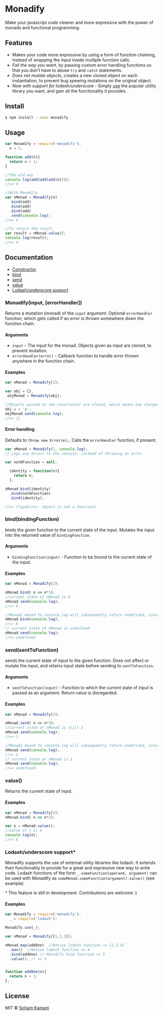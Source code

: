 # Monadify
Make your javascript code cleaner and more expressive with the power of monads and functional programming.

## Features
- Makes your code more expressive by using a form of function chaining, instead of wrapping the input inside multiple function calls.
- _Fail the way you want_, by passing custom error handling functions so that you don't have to abuse `try` and `catch` statements.
- _Does not mutate objects_, creates a new cloned object on each instantiation, to prevent bug spewing mutations on the original object.
- _Now with support for lodash/underscore_ - Simply [use](#use) the popular utility library you want, and gain all the functionality it provides.

## Install

```sh
$ npm install --save monadify
```

## Usage

```javascript
var Monadify = require('monadify'),
  n = 1;

function add(n){
  return n + 1;
}

//The old way
console.log(add(add(add(n))));
//=> 4

//With Monadify
var nMonad = Monadify(n)
  .bind(add)
  .bind(add)
  .bind(add)
  .send(console.log);
//=> 4

//To return the result
var result = nMonad.value();
console.log(result);
//=> 4
```

## Documentation
- [Constructor](#constructor)
- [bind](#bind)
- [send](#send)
- [value](#value)
- [Lodash/underscore support](#use)

<a name="constructor"/>

### Monadify(input, [errorHandler])
Returns a mutation (monad) of the `input` argument. Optional `errorHandler` function, which gets called if an error is thrown somewhere down the function chain.

#### Arguments
- `input` - The input for the monad. Objects given as input are cloned, to prevent mutation.
- `errorHandler(error)` - Callback function to handle error thrown anywhere in the function chain.

#### Examples

```javascript
var nMonad = Monadify(1);

var obj = {},
 objMonad = Monadify(obj);

//Objects passed to the constructor are cloned, which means any changes applied to 'obj' are not passed on to objMonad.
obj.a = 'a';
objMonad.send(console.log);
//=> {}
```

#### Error handling
Defaults to `throw new Error(e);`. Calls the `errorHandler` function, if present.

```js
var nMonad = Monadify(1, console.log);
// Logs any errors to the console, instead of throwing an error.

var notAFunction = null,

  identity = function(n){
    return n;
  };

nMonad.bind(identity)
  .bind(notAFunction)
  .bind(identity);

//=> [TypeError: object is not a function]
```

<a name="bind"/>

### bind(bindingFunction)
binds the given function to the current state of the input. Mutates the input into the returned value of `bindingFunction`.

#### Arguments
- `bindingFunction(input)` - Function to be bound to the current state of the input.

#### Examples

```js
var nMonad = Monadify(2);

nMonad.bind( n => n*3);
//current state of nMonad is 6
nMonad.send(console.log);
//=> 6

//Monads bound to console.log will subsequently return undefined, since the console.log function has no return value
nMonad.bind(console.log);
//=> 6
// current state of nMonad is undefined
nMonad.send(console.log);
//=> undefined
```

<a name="send"/>

### send(sentToFunction)
sends the current state of input to the given function. Does not affect or mutate the input, and retains input state before sending to `sentToFunction`.

#### Arguments
- `sentToFunction(input)` - Function to which the current state of input is passed as an argument. Return value is disregarded.

#### Examples

```js
var nMonad = Monadify(2);

nMonad.send( n => n*3);
//current state of nMonad is still 2
nMonad.send(console.log);
//=> 2

//Monads bound to console.log will subsequently return undefined, since the console.log function has no return value
nMonad.send(console.log);
//=> 2
// current state of nMonad is 2
nMonad.send(console.log);
//=> undefined
```

<a name="value"/>

### value()
Returns the current state of input.

#### Examples

```js
var nMonad = Monadify(2);
nMonad.bind( n => n*3);

var n = nMonad.value();
//value of n is 6
console.log(n);
//=> 6
```

<a name="use" />

### Lodash/underscore support*
Monadify supports the use of external utility libraries like lodash. It extends their functionality to provide for a great and expressive new way to write code. Lodash functions of the form `_.someFunction(operand, argument)` can be used with Monadify as `someMonad.someFunction(argument).value()` (see example).

\* This feature is still in development. Contributions are welcome :)

#### Examples

```js
var Monadify = require('monadify'),
  _ = require('lodash');

Monadify.use(_);

var nMonad = Monadify([1,2,3]);

nMonad.map(addOne)  //Native lodash function => [2,3,4]
  .max()  //Native lodash function => 4
  .bind(addOne) // Monadify bind function => 5
  .value(); // => 5


function addOne(n){
  return n + 1;
};
```

## License
MIT © [Soham Kamani](http://sohamkamani.com)
